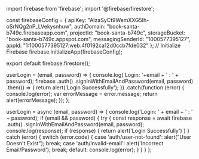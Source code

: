 import firebase  from 'firebase';
import '@firebase/firestore';

const firebaseConfig = {
    apiKey: "AIzaSyCt9WemXXG5Ih-oSrNQg2nP_LVekysnhuw",
    authDomain: "book-santa-b749c.firebaseapp.com",
    projectId: "book-santa-b749c",
    storageBucket: "book-santa-b749c.appspot.com",
    messagingSenderId: "1000577395127",
    appId: "1:1000577395127:web:4f0192ca12d0ccb7fde032"
  };
  // Initialize Firebase
  firebase.initializeApp(firebaseConfig);

export default firebase.firestore();




userLogin = (email, password) => {
    console.log('Login:  '+email + ' : ' + password);
    firebase
      .auth()
      .signInWithEmailAndPassword(email, password)
      .then(() => {
        return alert('Login Successfully');
      })
      .catch(function (error) {
        console.log(error);
        var errorMessage = error.message;
        return alert(errorMessage);
      });
  };





  userLogin = async (email, password) => {
    console.log('Login:  ' + email + ' : ' + password);
    if (email && password) {
      try {
        const response = await firebase
          .auth()
          .signInWithEmailAndPassword(email, password);
        console.log(response);
        if (response) {
          return alert('Login Successfully')
        }
      } catch (error) {
        switch (error.code) {
          case 'auth/user-not-found':
            alert("User Doesn't Exist");
            break;
          case 'auth/invalid-email':
            alert('Incorrect Email/Password');
            break;
          default:
            console.log(error);
        }
      }
    }
  };





